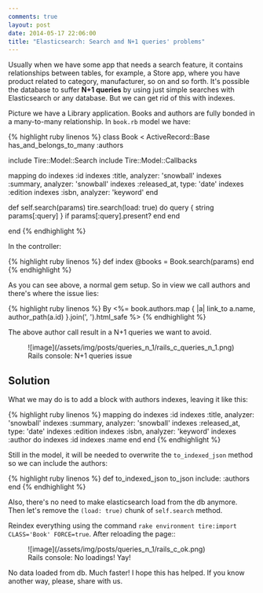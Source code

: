 ```yaml
---
comments: true
layout: post
date: 2014-05-17 22:06:00
title: "Elasticsearch: Search and N+1 queries' problems"
---
```

Usually when we have some app that needs a search feature, it contains relationships between tables, for example, a Store app, where you have product related to category, manufacturer, so on and so forth. It's possible the database to suffer **N+1 queries** by using just simple searches with Elasticsearch or any database. But we can get rid of this with indexes.

Picture we have a Library application. Books and authors are fully bonded in a many-to-many relationship. In `book.rb` model we have:

{% highlight ruby linenos %}
class Book < ActiveRecord::Base
  has_and_belongs_to_many :authors

  include Tire::Model::Search
  include Tire::Model::Callbacks

  mapping do
    indexes :id
    indexes :title, analyzer: 'snowball'
    indexes :summary, analyzer: 'snowball'
    indexes :released_at, type: 'date'
    indexes :edition
    indexes :isbn, analyzer: 'keyword'
  end

  def self.search(params)
    tire.search(load: true) do
      query { string params[:query] } if params[:query].present?
    end
  end
  
end
{% endhighlight %}

In the controller:

{% highlight ruby linenos %}
def index
  @books = Book.search(params)
end
{% endhighlight %}

As you can see above, a normal gem setup. So in view we call authors and there's where the issue lies:

{% highlight ruby linenos %}
By <%= book.authors.map { |a| link_to a.name, author_path(a.id) }.join(', ').html_safe %>
{% endhighlight %}

The above author call result in a N+1 queries we want to avoid.

<figure>
![image](/assets/img/posts/queries_n_1/rails_c_queries_n_1.png)
<figcaption>Rails console: N+1 queries issue</figcaption>
</figure>

## Solution

What we may do is to add a block with authors indexes, leaving it like this:

{% highlight ruby linenos %}
mapping do
    indexes :id
    indexes :title, analyzer: 'snowball'
    indexes :summary, analyzer: 'snowball'
    indexes :released_at, type: 'date'
    indexes :edition
    indexes :isbn, analyzer: 'keyword'
    indexes :author do
      indexes :id
      indexes :name
    end
  end
{% endhighlight %}

Still in the model, it will be needed to overwrite the `to_indexed_json` method so we can include the authors:

{% highlight ruby linenos %}
def to_indexed_json
  to_json include: :authors
end
{% endhighlight %}

Also, there's no need to make elasticsearch load from the db anymore. Then let's remove the `(load: true)` chunk of `self.search` method.

Reindex everything using the command `rake environment tire:import CLASS='Book' FORCE=true`. After reloading the page::

<figure>
![image](/assets/img/posts/queries_n_1/rails_c_ok.png)
<figcaption>Rails console: No loadings! Yay!</figcaption>
</figure>

No data loaded from db. Much faster! I hope this has helped.
If you know another way, please, share with us.